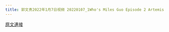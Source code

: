 ```yaml
---
title: 郭文贵2022年1月7日视频 20220107_1Who's Miles Guo Episode 2 Artemisinin and Ivermectin谁是郭文贵 2 青蒿素和伊维菌素
---
```


[原文連接](https://gnews.org/ThreadView/53477782)


